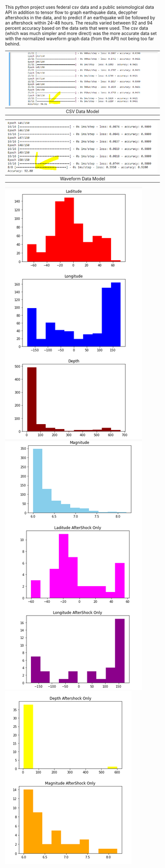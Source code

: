 This python project uses federal csv data and a public seismological data API in addition to tensor flow
to graph earthquake data, decypher aftershocks in the data, and to predict if an earthquake will
be followed by an aftershock within 24-48 hours. The results varied between 92 and 94 percent accuracy
based on the data sets that were used. The csv data (which was much simpler and more direct) was the more
accurate data set with the normalized waveform graph data (from the API) not being too far behind.

|![alt text](./accuracy.PNG)|
|:--:| 
|CSV Data Model|



|![alt text](./acc2.PNG)|
|:--:| 
|Waveform Data Model|


![alt text](./graphs1.PNG) ![alt text](./graphs2.PNG)
![alt text](./graphs3.PNG)
